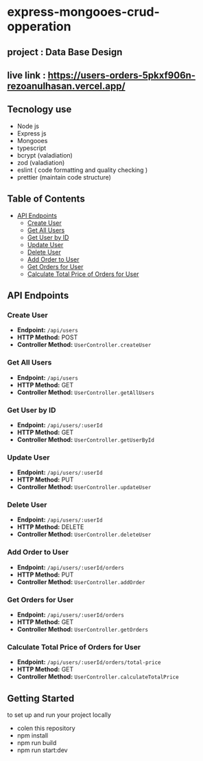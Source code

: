 # express-mongooes-crud-opperation

## project :  Data Base Design
## live link :  https://users-orders-5pkxf906n-rezoanulhasan.vercel.app/



## Tecnology use 
- Node js
- Express js
- Mongooes
- typescript
- bcrypt (valadiation)
- zod (valadiation)
- eslint ( code formatting and quality checking )
- prettier (maintain code structure)


## Table of Contents
- [API Endpoints](#api-endpoints)
  - [Create User](#create-user)
  - [Get All Users](#get-all-users)
  - [Get User by ID](#get-user-by-id)
  - [Update User](#update-user)
  - [Delete User](#delete-user)
  - [Add Order to User](#add-order-to-user)
  - [Get Orders for User](#get-orders-for-user)
  - [Calculate Total Price of Orders for User](#calculate-total-price-of-orders-for-user)

## API Endpoints

### Create User
- **Endpoint:** `/api/users`
- **HTTP Method:** POST
- **Controller Method:** `UserController.createUser`

### Get All Users
- **Endpoint:** `/api/users`
- **HTTP Method:** GET
- **Controller Method:** `UserController.getAllUsers`

### Get User by ID
- **Endpoint:** `/api/users/:userId`
- **HTTP Method:** GET
- **Controller Method:** `UserController.getUserById`

### Update User
- **Endpoint:** `/api/users/:userId`
- **HTTP Method:** PUT
- **Controller Method:** `UserController.updateUser`

### Delete User
- **Endpoint:** `/api/users/:userId`
- **HTTP Method:** DELETE
- **Controller Method:** `UserController.deleteUser`

### Add Order to User
- **Endpoint:** `/api/users/:userId/orders`
- **HTTP Method:** PUT
- **Controller Method:** `UserController.addOrder`

### Get Orders for User
- **Endpoint:** `/api/users/:userId/orders`
- **HTTP Method:** GET
- **Controller Method:** `UserController.getOrders`

### Calculate Total Price of Orders for User
- **Endpoint:** `/api/users/:userId/orders/total-price`
- **HTTP Method:** GET
- **Controller Method:** `UserController.calculateTotalPrice`



## Getting Started
 to set up and run your project locally
 - colen this repository  
 - npm install
 -  npm run  build
 -  npm run start:dev


